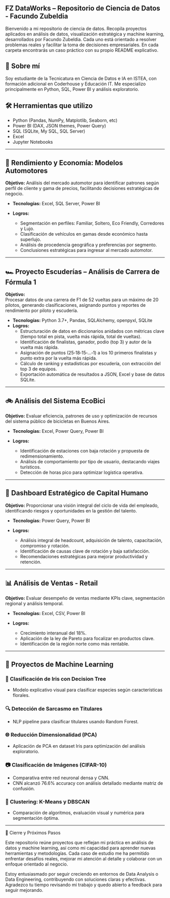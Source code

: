 ## FZ DataWorks – Repositorio de Ciencia de Datos - Facundo Zubeldia

Bienvenido a mi repositorio de ciencia de datos. Recopila proyectos aplicados en análisis de datos, visualización estratégica y machine learning, desarrollados por Facundo Zubeldia. Cada uno está orientado a resolver problemas reales y facilitar la toma de decisiones empresariales. En cada carpeta encontrarás un caso práctico con su propio README explicativo.

## 🧠 Sobre mí
Soy estudiante de la Tecnicatura en Ciencia de Datos e IA en ISTEA, con formación adicional en Coderhouse y Educación IT. Me especializo principalmente en Python, SQL, Power BI y análisis exploratorio.

## 🛠️ Herramientas que utilizo
- Python (Pandas, NumPy, Matplotlib, Seaborn, etc)
- Power BI (DAX, JSON themes, Power Query)
- SQL (SQLite, My SQL, SQL Server)
- Excel
- Jupyter Notebooks

---

## 🚗 **Rendimiento y Economía: Modelos Automotores**

**Objetivo:** Análisis del mercado automotor para identificar patrones según perfil de cliente y gama de precios, facilitando decisiones estratégicas de negocio.

* **Tecnologías:** Excel, SQL Server, Power BI
* **Logros:**

  * Segmentación en perfiles: Familiar, Soltero, Eco Friendly, Corredores y Lujo.
  * Clasificación de vehículos en gamas desde económico hasta superlujo.
  * Análisis de procedencia geográfica y preferencias por segmento.
  * Conclusiones estratégicas para ingresar al mercado automotor.

---

## 🏎️ **Proyecto Escuderías – Análisis de Carrera de Fórmula 1**

**Objetivo:**  
Procesar datos de una carrera de F1 de 52 vueltas para un máximo de 20 pilotos, generando clasificaciones, asignando puntos y reportes de rendimiento por piloto y escudería.

* **Tecnologías:** Python 3.7+, Pandas, SQLAlchemy, openpyxl, SQLite  
* **Logros:**
  * Estructuración de datos en diccionarios anidados con métricas clave (tiempo total en pista, vuelta más rápida, total de vueltas).  
  * Identificación de finalistas, ganador, podio (top 3) y autor de la vuelta más rápida.  
  * Asignación de puntos (25‑18‑15‑…‑1) a los 10 primeros finalistas y punto extra por la vuelta más rápida.  
  * Cálculo de ranking y estadísticas por escudería, con extracción del top 3 de equipos.  
  * Exportación automática de resultados a JSON, Excel y base de datos SQLite. 

---

## 🚲 **Análisis del Sistema EcoBici**

**Objetivo:** Evaluar eficiencia, patrones de uso y optimización de recursos del sistema público de bicicletas en Buenos Aires.

* **Tecnologías:** Excel, Power Query, Power BI
* **Logros:**

  * Identificación de estaciones con baja rotación y propuesta de redimensionamiento.
  * Análisis de comportamiento por tipo de usuario, destacando viajes turísticos.
  * Detección de horas pico para optimizar logística operativa.

---

## 📘 **Dashboard Estratégico de Capital Humano**

**Objetivo:** Proporcionar una visión integral del ciclo de vida del empleado, identificando riesgos y oportunidades en la gestión del talento.

* **Tecnologías:** Power Query, Power BI
* **Logros:**

  * Análisis integral de headcount, adquisición de talento, capacitación, compromiso y rotación.
  * Identificación de causas clave de rotación y baja satisfacción.
  * Recomendaciones estratégicas para mejorar productividad y retención.

---

## 📊 **Análisis de Ventas - Retail**

**Objetivo:** Evaluar desempeño de ventas mediante KPIs clave, segmentación regional y análisis temporal.

* **Tecnologías:** Excel, CSV, Power BI
* **Logros:**

  * Crecimiento interanual del 18%.
  * Aplicación de la ley de Pareto para focalizar en productos clave.
  * Identificación de la región norte como más rentable.

---  

## 🧠 **Proyectos de Machine Learning**

### 🌸 **Clasificación de Iris con Decision Tree**

* Modelo explicativo visual para clasificar especies según características florales.

### 🔍 **Detección de Sarcasmo en Titulares**

* NLP pipeline para clasificar titulares usando Random Forest.

### 🌐 **Reducción Dimensionalidad (PCA)**

* Aplicación de PCA en dataset Iris para optimización del análisis exploratorio.

### 📷 **Clasificación de Imágenes (CIFAR-10)**

* Comparativa entre red neuronal densa y CNN.
* CNN alcanzó 76.6% accuracy con análisis detallado mediante matriz de confusión.

### 🤖 **Clustering: K-Means y DBSCAN**

* Comparación de algoritmos, evaluación visual y numérica para segmentación óptima.

---

💼 Cierre y Próximos Pasos

Este repositorio reúne proyectos que reflejan mi práctica en análisis de datos y machine learning, así como mi capacidad para aprender nuevas herramientas y metodologías. Cada caso de estudio me ha permitido enfrentar desafíos reales, mejorar mi atención al detalle y colaborar con un enfoque orientado al negocio.

Estoy entusiasmado por seguir creciendo en entornos de Data Analysis o Data Engineering, contribuyendo con soluciones claras y efectivas. Agradezco tu tiempo revisando mi trabajo y quedo abierto a feedback para seguir mejorando.